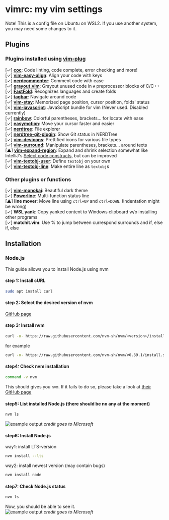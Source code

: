 # vimrc: my vim settings
Note! This is a config file on Ubuntu on WSL2. If you use another system, you may need some changes to it.
## Plugins
### Plugins installed using [vim-plug](https://github.com/junegunn/vim-plug)
[✓] [**coc**](https://github.com/neoclide/coc.nvim): Code linting, code complete, error checking and more!  
[✓] [**vim-easy-align**](https://github.com/junegunn/vim-easy-align): Align your code with keys  
[✓] [**nerdcommenter**](https://github.com/preservim/nerdcommenter): Comment code with ease  
[✓] [**grayout.vim**](https://github.com/mphe/grayout.vim): Grayout unused code in `#` preprocessor blocks of C/C++  
[✓] [**FastFold**](https://github.com/Konfekt/FastFold): Recognizes languages and create folds  
[✓] [**tagbar**](https://github.com/preservim/tagbar): Navigate around code  
[✓] [**vim-stay**](https://github.com/zhimsel/vim-stay): Memorized page position, cursor position, folds' status  
[✗] [**vim-javascript**](https://github.com/pangloss/vim-javascript): JavaScript bundle for vim (Never used. Disabled currently)  
[✓] [**rainbow**](https://github.com/luochen1990/rainbow): Colorful parentheses, brackets... for locate with ease  
[✓] [**easymotion**](https://github.com/easymotion/vim-easymotion): Move your cursor faster and easier  
[✓] [**nerdtree**](https://github.com/preservim/nerdtree): File explorer  
[✓] [**nerdtree-git-plugin**](https://github.com/Xuyuanp/nerdtree-git-plugin): Show Git status in NERDTree  
[✓] [**vim-devicons**](https://github.com/ryanoasis/vim-devicons): Prettified icons for various file types  
[✓] [**vim-surround**](https://github.com/tpope/vim-surround): Manipulate parentheses, brackets... around texts  
[▲] [**vim-expand-region**](https://github.com/terryma/vim-expand-region): Expand and shrink selection somewhat like IntelliJ's [Select code constructs](https://www.jetbrains.com/help/idea/working-with-source-code.html#editor_code_selection), but can be improved  
[✓] [**vim-textobj-user**](https://github.com/kana/vim-textobj-user): Define `textobj` on your own  
[✓] [**vim-textobj-line**](https://github.com/kana/vim-textobj-line): Make entire line as `textobj`s  
### Other plugins or functions
[✓] [**vim-monokai**](https://github.com/crusoexia/vim-monokai): Beautiful dark theme  
[✓] [**Powerline**](https://github.com/powerline/powerline): Multi-function status line  
[▲] **line mover**: Move line using `ctrl+UP` and `ctrl+DOWN`. (Indentation might be wrong)  
[✓] **WSL yank**: Copy yanked content to Windows clipboard w/o installing other programs  
[✓] **matchit.vim**: Use % to jump between currespond surrounds and if, else if, else  
## Installation
### Node.js
This guide allows you to install Node.js using nvm
#### step 1: Install cURL
```bash
sudo apt install curl
```
#### step 2: Select the desired version of nvm
[GitHub page](https://github.com/nvm-sh/nvm/releases)
#### step 3: Install nvm
```bash
curl -o- https://raw.githubusercontent.com/nvm-sh/nvm/<version>/install.sh | bash
```
for example
```bash
curl -o- https://raw.githubusercontent.com/nvm-sh/nvm/v0.39.1/install.sh | bash
```
#### step4: Check nvm installation
```bash
command -v nvm
```
This should gives you `nvm`. If it fails to do so, please take a look at [their GitHub page](https://github.com/nvm-sh/nvm)
#### step5: List installed Node.js (there should be no any at the moment)
```bash
nvm ls
```
![example output](https://docs.microsoft.com/zh-tw/windows/images/nvm-no-node.png)
*credit goes to Microsoft*
#### step6: Install Node.js
way1: install LTS-version
```bash
nvm install --lts
```
way2: install newest version (may contain bugs)
```bash
nvm install node
```
#### step7: Check Node.js status
```bash
nvm ls
```
Now, you should be able to see it.  
![example output](https://docs.microsoft.com/zh-tw/windows/images/nvm-node-installed.png)
*credit goes to Microsoft*
